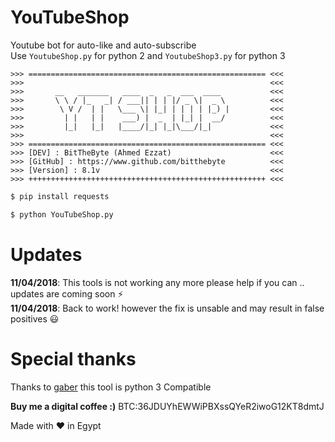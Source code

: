 # YouTubeShop
 
Youtube bot for auto-like and auto-subscribe  
Use ```YoutubeShop.py``` for python 2 and ```YoutubeShop3.py``` for python 3
```
>>> ===================================================== <<<
>>> 	                                                  <<<
>>> 	  __   _______   ____  _   _  ___  ____           <<<
>>> 	  \ \ / |_   _| / ___|| | | |/ _ \|  _ \          <<<
>>> 	   \ V /  | |   \___ \| |_| | | | | |_) |         <<<
>>> 	    | |   | |    ___) |  _  | |_| |  __/          <<<
>>> 	    |_|   |_|   |____/|_| |_|\___/|_|             <<<
>>> 	                                                  <<<
>>> ===================================================== <<<
>>> [DEV] : BitTheByte (Ahmed Ezzat)                      <<<
>>> [GitHub] : https://www.github.com/bitthebyte          <<<
>>> [Version] : 8.1v                                      <<<
>>> +++++++++++++++++++++++++++++++++++++++++++++++++++++ <<<
```
```bash
$ pip install requests
```
```bash
$ python YouTubeShop.py
```
# Updates
**11/04/2018**: This tools is not working any more please help if you can .. updates are coming soon ⚡️  
**11/04/2018**: Back to work! however the fix is unsable and may result in false positives 😃


# Special thanks 
Thanks to [gaber](https://github.com/geper) this tool is python 3 Compatible  

**Buy me a digital coffee :)** BTC:36JDUYhEWWiPBXssQYeR2iwoG12KT8dmtJ  

Made with ❤️ in Egypt 
